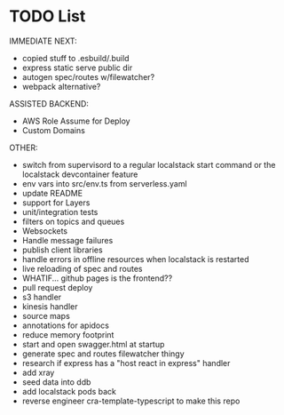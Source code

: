 # TODO List

IMMEDIATE NEXT:

- copied stuff to .esbuild/.build
- express static serve public dir
- autogen spec/routes w/filewatcher?
- webpack alternative?

ASSISTED BACKEND:

- AWS Role Assume for Deploy
- Custom Domains

OTHER:

- switch from supervisord to a regular localstack start command or the localstack devcontainer feature
- env vars into src/env.ts from serverless.yaml
- update README
- support for Layers
- unit/integration tests
- filters on topics and queues
- Websockets
- Handle message failures
- publish client libraries
- handle errors in offline resources when localstack is restarted
- live reloading of spec and routes
- WHATIF... github pages is the frontend??
- pull request deploy
- s3 handler
- kinesis handler
- source maps
- annotations for apidocs
- reduce memory footprint
- start and open swagger.html at startup
- generate spec and routes filewatcher thingy
- research if express has a "host react in express" handler
- add xray
- seed data into ddb
- add localstack pods back
- reverse engineer cra-template-typescript to make this repo
